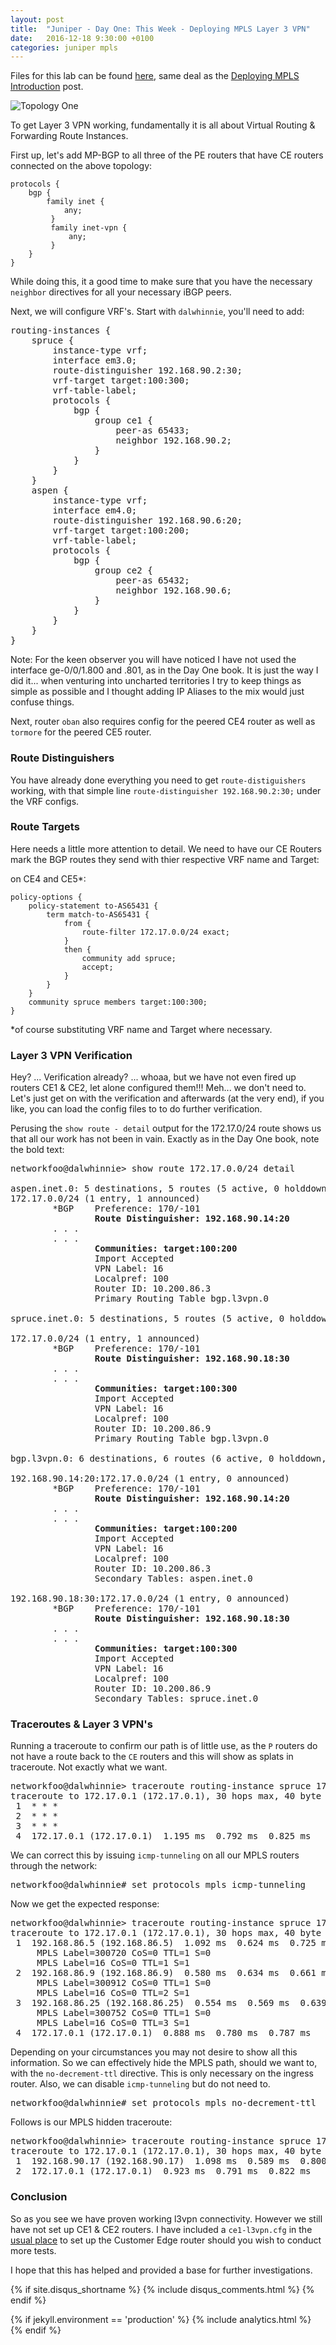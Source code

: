 ```yaml
---
layout: post
title:  "Juniper - Day One: This Week - Deploying MPLS Layer 3 VPN"
date:   2016-12-18 9:30:00 +0100
categories: juniper mpls
---
```


Files for this lab can be found [here](https://github.com/networkfoo/juniper/tree/master/day-one-deploying-mpls/l3vpn), same deal as the [Deploying MPLS Introduction](https://github.com/networkfoo/juniper/tree/master/day-one-deploying-mpls/intro) post.

![Topology One](/assets/images/2016-12-18-01.png)

To get Layer 3 VPN working, fundamentally it is all about Virtual Routing & Forwarding Route Instances.

First up, let's add MP-BGP to all three of the PE routers that have CE routers connected on the above topology:

    protocols {
        bgp {
            family inet {
                any;
             }
             family inet-vpn {
                 any;
             }
        }
    }

While doing this, it a good time to make sure that you have the necessary `neighbor` directives for all your necessary iBGP peers.

Next, we will configure VRF's. Start with `dalwhinnie`, you'll need to add:

<pre>
routing-instances {
    spruce {
        instance-type vrf;
        interface em3.0;
        route-distinguisher 192.168.90.2:30;
        vrf-target target:100:300;
        vrf-table-label;
        protocols {
            bgp {
                group ce1 {
                    peer-as 65433;
                    neighbor 192.168.90.2;
                }
            }
        }
    }
    aspen {
        instance-type vrf;
        interface em4.0;
        route-distinguisher 192.168.90.6:20;
        vrf-target target:100:200;
        vrf-table-label;
        protocols {
            bgp {
                group ce2 {
                    peer-as 65432;
                    neighbor 192.168.90.6;
                }
            }
        }
    }
}
</pre>

Note: For the keen observer you will have noticed I have not used the interface ge-0/0/1.800 and .801, as in the Day One book. It is just the way I did it... when venturing into uncharted territories I try to keep things as simple as possible and I thought adding IP Aliases to the mix would just confuse things.

Next, router `oban` also requires config for the peered CE4 router as well as `tormore` for the peered CE5 router.

### Route Distinguishers ###

You have already done everything you need to get `route-distiguishers` working, with that simple line `route-distinguisher 192.168.90.2:30;` under the VRF configs. 


### Route Targets ###

Here needs a little more attention to detail. We need to have our CE Routers mark the BGP routes they send with thier respective VRF name and Target:

on CE4 and CE5*:

    policy-options {
        policy-statement to-AS65431 {
            term match-to-AS65431 {
                from {
                    route-filter 172.17.0.0/24 exact;
                }
                then {
                    community add spruce;
                    accept;
                }
            }
        }
        community spruce members target:100:300;
    }

*of course substituting VRF name and Target where necessary.

### Layer 3 VPN Verification ###

Hey? ... Verification already? ... whoaa, but we have not even fired up routers CE1 & CE2, let alone configured them!!! Meh... we don't need to. Let's just get on with the verification and afterwards (at the very end), if you like, you can load the config files to to do further verification.

Perusing the `show route - detail` output for the 172.17.0/24 route shows us that all our work has not been in vain. Exactly as in the Day One book, note the bold text:

<pre>
networkfoo@dalwhinnie> show route 172.17.0.0/24 detail 

aspen.inet.0: 5 destinations, 5 routes (5 active, 0 holddown, 0 hidden)
172.17.0.0/24 (1 entry, 1 announced)
        *BGP    Preference: 170/-101
                <b>Route Distinguisher: 192.168.90.14:20</b>
		. . . 
		. . . 
                <b>Communities: target:100:200</b>
                Import Accepted
                VPN Label: 16
                Localpref: 100
                Router ID: 10.200.86.3
                Primary Routing Table bgp.l3vpn.0

spruce.inet.0: 5 destinations, 5 routes (5 active, 0 holddown, 0 hidden)

172.17.0.0/24 (1 entry, 1 announced)
        *BGP    Preference: 170/-101
                <b>Route Distinguisher: 192.168.90.18:30</b>
		. . . 
		. . . 
                <b>Communities: target:100:300</b>
                Import Accepted
                VPN Label: 16
                Localpref: 100
                Router ID: 10.200.86.9
                Primary Routing Table bgp.l3vpn.0
    
bgp.l3vpn.0: 6 destinations, 6 routes (6 active, 0 holddown, 0 hidden)

192.168.90.14:20:172.17.0.0/24 (1 entry, 0 announced)
        *BGP    Preference: 170/-101
                <b>Route Distinguisher: 192.168.90.14:20</b>
		. . . 
		. . . 
                <b>Communities: target:100:200</b>
                Import Accepted
                VPN Label: 16
                Localpref: 100
                Router ID: 10.200.86.3
                Secondary Tables: aspen.inet.0

192.168.90.18:30:172.17.0.0/24 (1 entry, 0 announced)
        *BGP    Preference: 170/-101
                <b>Route Distinguisher: 192.168.90.18:30</b>
		. . . 
		. . . 
                <b>Communities: target:100:300</b>
                Import Accepted
                VPN Label: 16
                Localpref: 100
                Router ID: 10.200.86.9
                Secondary Tables: spruce.inet.0
</pre>

### Traceroutes & Layer 3 VPN's ###

Running a traceroute to confirm our path is of little use, as the `P` routers do not have a route back to the `CE` routers and this will show as splats in traceroute. Not exactly what we want. 

<pre>
networkfoo@dalwhinnie> traceroute routing-instance spruce 172.17.0.1    
traceroute to 172.17.0.1 (172.17.0.1), 30 hops max, 40 byte packets
 1  * * *
 2  * * *
 3  * * *
 4  172.17.0.1 (172.17.0.1)  1.195 ms  0.792 ms  0.825 ms
</pre>

We can correct this by issuing `icmp-tunneling` on all our MPLS routers through the network:

<pre>
networkfoo@dalwhinnie# set protocols mpls icmp-tunneling 
</pre>

Now we get the expected response:

<pre>
networkfoo@dalwhinnie> traceroute routing-instance spruce 172.17.0.1   
traceroute to 172.17.0.1 (172.17.0.1), 30 hops max, 40 byte packets
 1  192.168.86.5 (192.168.86.5)  1.092 ms  0.624 ms  0.725 ms
     MPLS Label=300720 CoS=0 TTL=1 S=0
     MPLS Label=16 CoS=0 TTL=1 S=1
 2  192.168.86.9 (192.168.86.9)  0.580 ms  0.634 ms  0.661 ms
     MPLS Label=300912 CoS=0 TTL=1 S=0
     MPLS Label=16 CoS=0 TTL=2 S=1
 3  192.168.86.25 (192.168.86.25)  0.554 ms  0.569 ms  0.639 ms
     MPLS Label=300752 CoS=0 TTL=1 S=0
     MPLS Label=16 CoS=0 TTL=3 S=1
 4  172.17.0.1 (172.17.0.1)  0.888 ms  0.780 ms  0.787 ms
</pre>

Depending on your circumstances you may not desire to show all this information. So we can effectively hide the MPLS path, should we want to, with the `no-decrement-ttl` directive. This is only necessary on the ingress router. Also, we can disable `icmp-tunneling` but do not need to.

<pre>
networkfoo@dalwhinnie# set protocols mpls no-decrement-ttl  
</pre>

Follows is our MPLS hidden traceroute:

<pre>
networkfoo@dalwhinnie> traceroute routing-instance spruce 172.17.0.1    
traceroute to 172.17.0.1 (172.17.0.1), 30 hops max, 40 byte packets
 1  192.168.90.17 (192.168.90.17)  1.098 ms  0.589 ms  0.800 ms
 2  172.17.0.1 (172.17.0.1)  0.923 ms  0.791 ms  0.822 ms
</pre>

### Conclusion ###

So as you see we have proven working l3vpn connectivity. However we still have not set up CE1 & CE2 routers. I have included a `ce1-l3vpn.cfg` in the [usual place](https://github.com/networkfoo/juniper/tree/master/day-one-deploying-mpls/l3vpn) to set up the Customer Edge router should you wish to conduct more tests.

I hope that this has helped and provided a base for further investigations.

{% if site.disqus_shortname %}
  {% include disqus_comments.html %}
{% endif %}


{% if jekyll.environment == 'production' %}
{% include analytics.html %}
{% endif %}


